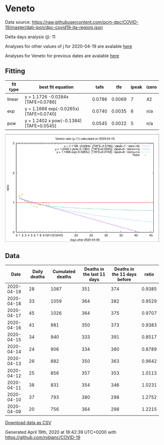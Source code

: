 # Veneto

Data source: https://raw.githubusercontent.com/pcm-dpc/COVID-19/master/dati-json/dpc-covid19-ita-regioni.json

Delta days analysis (j): 11

Analyses for other values of j for 2020-04-19 are avalable [here](../2020-04-19/README.md)

Analyses for Veneto for previous dates are avalable [here](../README.md)

## Fitting 
|fit type|best fit equation|tafe|tfe|ipeak|izero|
|-------|-----|--------|------|---|---|
|linear|y = 1.1726 -0.0284x  [TAFE=0.0786]|0.0786|0.0069|7|42|
|exp|y = 1.1666 exp(-0.0265x)  [TAFE=0.0740]|0.0740|0.0035|6|n/a|
|pow|y = 1.2402 x pow(-0.1384)  [TAFE=0.0545]|0.0545|0.0022|5|n/a|

![Plot](COVID-19_veneto_j11_2020-04-19.png)

## Data
|Date|Daily deaths|Cumulated deaths|Deaths in the last 11 days|Deaths in the 11 days before|ratio|
|----|----------|-----------|-------|--------------------|-----|
|2020-04-19|28|1087|351|374|0.9385|
|2020-04-18|33|1059|364|382|0.9529|
|2020-04-17|45|1026|364|375|0.9707|
|2020-04-16|41|981|350|373|0.9383|
|2020-04-15|34|940|333|391|0.8517|
|2020-04-14|24|906|334|380|0.8789|
|2020-04-13|26|882|350|363|0.9642|
|2020-04-12|25|856|357|353|1.0113|
|2020-04-11|38|831|354|346|1.0231|
|2020-04-10|37|793|380|298|1.2752|
|2020-04-09|20|756|364|298|1.2215|

[Download data as CSV](COVID-19_veneto_j11_2020-04-19.csv)

Generated April 19th, 2020 at 18:42:39 UTC+0200 with https://github.com/robianc/COVID-19
